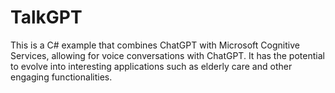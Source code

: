 # TalkGPT
This is a C# example that combines ChatGPT with Microsoft Cognitive Services, allowing for voice conversations with ChatGPT. It has the potential to evolve into interesting applications such as elderly care and other engaging functionalities.
